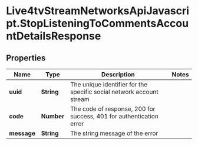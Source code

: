 # Live4tvStreamNetworksApiJavascript.StopListeningToCommentsAccountDetailsResponse

## Properties

Name | Type | Description | Notes
------------ | ------------- | ------------- | -------------
**uuid** | **String** | The unique identifier for the specific social network account stream | 
**code** | **Number** | The code of response, 200 for success, 401 for authentication error | 
**message** | **String** | The string message of the error | 


